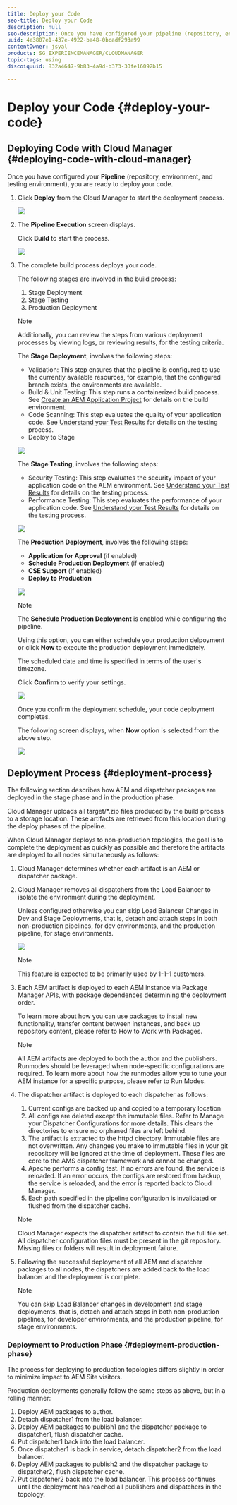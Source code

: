 ```yaml
---
title: Deploy your Code
seo-title: Deploy your Code
description: null
seo-description: Once you have configured your pipeline (repository, environment, and testing environment), you are ready to deploy your code. Follow this page to learn more.
uuid: 4e3807e1-437e-4922-ba48-0bcadf293a99
contentOwner: jsyal
products: SG_EXPERIENCEMANAGER/CLOUDMANAGER
topic-tags: using
discoiquuid: 832a4647-9b83-4a9d-b373-30fe16092b15

---
```


# Deploy your Code {#deploy-your-code}

## Deploying Code with Cloud Manager {#deploying-code-with-cloud-manager}

Once you have configured your **Pipeline** (repository, environment, and testing environment), you are ready to deploy your code.

1. Click **Deploy** from the Cloud Manager to start the deployment process.

   ![](assets/Deploy1.png)

1. The **Pipeline Execution** screen displays.

   Click **Build** to start the process.

   ![](assets/Deploy2.png)

1. The complete build process deploys your code.

   The following stages are involved in the build process:

    1. Stage Deployment
    1. Stage Testing
    1. Production Deployment

   >[!NOTE]
   >
   >Additionally, you can review the steps from various deployment processes by viewing logs, or reviewing results, for the testing criteria.

   The **Stage Deployment**, involves the following steps:

    * Validation: This step ensures that the pipeline is configured to use the currently available resources, for example, that the configured branch exists, the environments are available.
    * Build & Unit Testing: This step runs a containerized build process. See [Create an AEM Application Project](create-an-application-project.md) for details on the build environment.
    * Code Scanning: This step evaluates the quality of your application code. See [Understand your Test Results](understand-your-test-results.md) for details on the testing process.
    * Deploy to Stage

   ![](assets/Stage_Deployment1.png)

   The **Stage Testing**, involves the following steps:

    * Security Testing: This step evaluates the security impact of your application code on the AEM environment. See [Understand your Test Results](understand-your-test-results.md) for details on the testing process.
   * Performance Testing: This step evaluates the performance of your application code. See [Understand your Test Results](understand-your-test-results.md) for details on the testing process.

   ![](assets/Stage_Testing1.png)

   The **Production Deployment**, involves the following steps:

    * **Application for Approval** (if enabled)
    * **Schedule Production Deployment** (if enabled)
    * **CSE Support** (if enabled)
    * **Deploy to Production**

   ![](assets/Prod_Deployment1.png)

   >[!NOTE]
   >
   >The **Schedule Production Deployment** is enabled while configuring the pipeline.
   >
   >
   >Using this option, you can either schedule your production delpoyment or click **Now** to execute the production deployment immediately.
   >
   >
   >The scheduled date and time is specified in terms of the user's timezone.
   >
   >
   >Click **Confirm** to verify your settings.

   ![](assets/Production_Deployment1.png)

   Once you confirm the deployment schedule, your code deployment completes.

   The following screen displays, when **Now** option is selected from the above step.

   ![](assets/Production_Deployment2.png)

## Deployment Process {#deployment-process}

The following section describes how AEM and dispatcher packages are deployed in the stage phase and in the production phase.

Cloud Manager uploads all target/*.zip files produced by the build process to a storage location.  These artifacts are retrieved from this location during the deploy phases of the pipeline.

When Cloud Manager deploys to non-production topologies, the goal is to complete the deployment as quickly as possible and therefore the artifacts are deployed to all nodes simultaneously as follows:

1. Cloud Manager determines whether each artifact is an AEM or dispatcher package.
1. Cloud Manager removes all dispatchers from the Load Balancer to isolate the environment during the deployment.

   Unless configured otherwise you can skip Load Balancer Changes in Dev and Stage Deployments, that is, detach and attach steps in both non-production pipelines, for dev environments, and the production pipeline, for stage environments.

   ![](assets/load_balancer.png)

   >[!NOTE]
   >
   >This feature is expected to be primarily used by 1-1-1 customers.

1. Each AEM artifact is deployed to each AEM instance via Package Manager APIs, with package dependences determining the deployment order.

   To learn more about how you can use packages to install new functionality, transfer content between instances, and back up repository content, please refer to How to Work with Packages.

   >[!NOTE]
   >
   >All AEM artifacts are deployed to both the author and the publishers. Runmodes should be leveraged when node-specific configurations are required. To learn more about how the runmodes allow you to tune your AEM instance for a specific purpose, please refer to Run Modes.

1. The dispatcher artifact is deployed to each dispatcher as follows:

   1. Current configs are backed up and copied to a temporary location
   1. All configs are deleted except the immutable files. Refer to Manage your Dispatcher Configurations for more details. This clears the directories to ensure no orphaned files are left behind.
   1. The artifact is extracted to the httpd directory.  Immutable files are not overwritten. Any changes you make to immutable files in your git repository will be ignored at the time of deployment.  These files are core to the AMS dispatcher framework and cannot be changed.
   1. Apache performs a config test. If no errors are found, the service is reloaded. If an error occurs, the configs are restored from backup, the service is reloaded, and the error is reported back to Cloud Manager.
   1. Each path specified in the pipeline configuration is invalidated or flushed from the dispatcher cache.
   
   >[!NOTE]
   >
   >Cloud Manager expects the dispatcher artifact to contain the full file set.  All dispatcher configuration files must be present in the git repository. Missing files or folders will result in deployment failure.

1. Following the successful deployment of all AEM and dispatcher packages to all nodes, the dispatchers are added back to the load balancer and the deployment is complete.

   >[!NOTE]
   >
   >You can skip Load Balancer changes in development and stage deployments, that is, detach and attach steps in both non-production pipelines, for developer environments, and the production pipeline, for stage environments. 

### Deployment to Production Phase {#deployment-production-phase}

The process for deploying to production topologies differs slightly in order to minimize impact to AEM Site visitors. 

Production deployments generally follow the same steps as above, but in a rolling manner:

1. Deploy AEM packages to author.
1. Detach dispatcher1 from the load balancer.
1. Deploy AEM packages to publish1 and the dispatcher package to dispatcher1, flush dispatcher cache.
1. Put dispatcher1 back into the load balancer.
1. Once dispatcher1 is back in service, detach dispatcher2 from the load balancer.
1. Deploy AEM packages to publish2 and the dispatcher package to dispatcher2, flush dispatcher cache.
1. Put dispatcher2 back into the load balancer.
This process continues until the deployment has reached all publishers and dispatchers in the topology.


